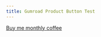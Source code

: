 ```yaml
---
title: Gumroad Product Button Test
---
```

<script src="https://gumroad.com/js/gumroad.js"></script>
<a class="gumroad-button" href="https://gumroad.com/l/ntkFr" target="_blank">Buy me monthly coffee</a>
